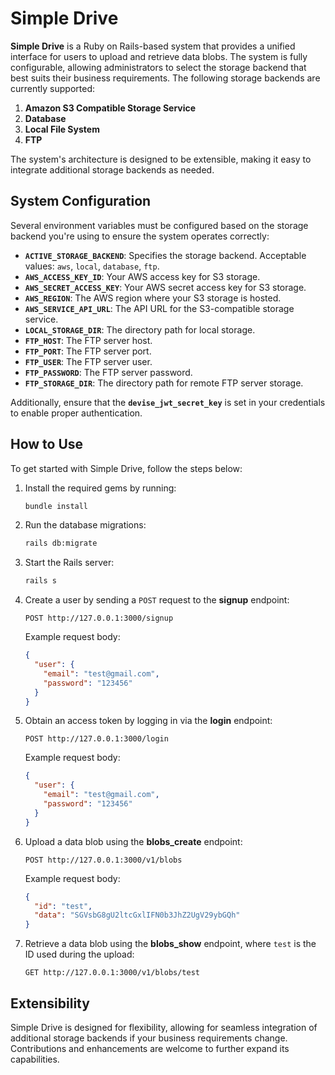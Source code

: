 # Simple Drive

**Simple Drive** is a Ruby on Rails-based system that provides a unified interface for users to upload and retrieve data blobs. The system is fully configurable, allowing administrators to select the storage backend that best suits their business requirements. The following storage backends are currently supported:

1. **Amazon S3 Compatible Storage Service**
2. **Database**
3. **Local File System**
4. **FTP**

The system's architecture is designed to be extensible, making it easy to integrate additional storage backends as needed.

## System Configuration

Several environment variables must be configured based on the storage backend you're using to ensure the system operates correctly:

- **`ACTIVE_STORAGE_BACKEND`**: Specifies the storage backend. Acceptable values: `aws`, `local`, `database`, `ftp`.
- **`AWS_ACCESS_KEY_ID`**: Your AWS access key for S3 storage.
- **`AWS_SECRET_ACCESS_KEY`**: Your AWS secret access key for S3 storage.
- **`AWS_REGION`**: The AWS region where your S3 storage is hosted.
- **`AWS_SERVICE_API_URL`**: The API URL for the S3-compatible storage service.
- **`LOCAL_STORAGE_DIR`**: The directory path for local storage.
- **`FTP_HOST`**: The FTP server host.
- **`FTP_PORT`**: The FTP server port.
- **`FTP_USER`**: The FTP server user.
- **`FTP_PASSWORD`**: The FTP server password.
- **`FTP_STORAGE_DIR`**: The directory path for remote FTP server storage.

Additionally, ensure that the **`devise_jwt_secret_key`** is set in your credentials to enable proper authentication.

## How to Use

To get started with Simple Drive, follow the steps below:

1. Install the required gems by running:

   ```bash
   bundle install
   ```

2. Run the database migrations:

   ```bash
   rails db:migrate
   ```

3. Start the Rails server:

   ```bash
   rails s
   ```

4. Create a user by sending a `POST` request to the **signup** endpoint:

   ```http
   POST http://127.0.0.1:3000/signup
   ```

   Example request body:

   ```json
   {
     "user": {
       "email": "test@gmail.com",
       "password": "123456"
     }
   }
   ```

5. Obtain an access token by logging in via the **login** endpoint:

   ```http
   POST http://127.0.0.1:3000/login
   ```

   Example request body:

   ```json
   {
     "user": {
       "email": "test@gmail.com",
       "password": "123456"
     }
   }
   ```

6. Upload a data blob using the **blobs_create** endpoint:

   ```http
   POST http://127.0.0.1:3000/v1/blobs
   ```

   Example request body:

   ```json
   {
     "id": "test",
     "data": "SGVsbG8gU2ltcGxlIFN0b3JhZ2UgV29ybGQh"
   }
   ```

7. Retrieve a data blob using the **blobs_show** endpoint, where `test` is the ID used during the upload:

   ```http
   GET http://127.0.0.1:3000/v1/blobs/test
   ```

## Extensibility

Simple Drive is designed for flexibility, allowing for seamless integration of additional storage backends if your business requirements change. Contributions and enhancements are welcome to further expand its capabilities.

